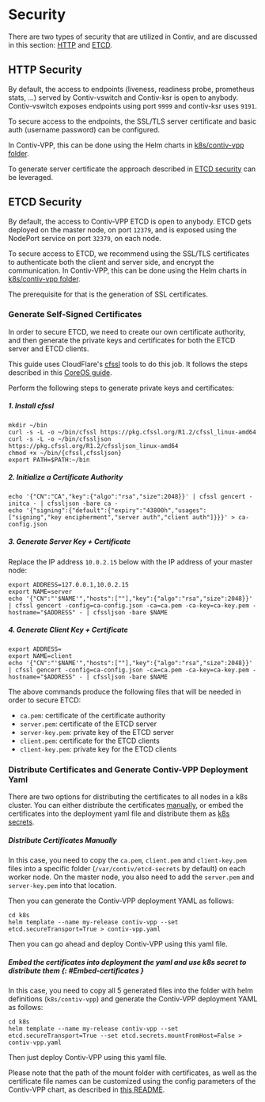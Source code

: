 # Security

There are two types of security that are utilized in Contiv, and are discussed in this section: [HTTP](#http-security) and [ETCD](#etcd-security).

## HTTP Security

By default, the access to endpoints (liveness, readiness probe, prometheus stats, ...) served by Contiv-vswitch and
Contiv-ksr is open to anybody. Contiv-vswitch exposes endpoints using port `9999` and contiv-ksr uses `9191`.

To secure access to the endpoints, the SSL/TLS server certificate and basic auth (username password) can be configured.

In Contiv-VPP, this can be done using the Helm charts in [k8s/contiv-vpp folder](https://github.com/contiv/vpp/tree/master/k8s/contiv-vpp).

To generate server certificate the approach described in [ETCD security](#etcd-security) can be leveraged.

## ETCD Security

By default, the access to Contiv-VPP ETCD is open to anybody. ETCD gets deployed
on the master node, on port `12379`, and is exposed using the NodePort service
on port `32379`, on each node.

To secure access to ETCD, we recommend using the SSL/TLS certificates to authenticate
both the client and server side, and encrypt the communication. In Contiv-VPP, this can be done using the Helm charts in [k8s/contiv-vpp folder](https://github.com/contiv/vpp/tree/master/k8s/contiv-vpp).

The prerequisite for that is the generation of SSL certificates.


### Generate Self-Signed Certificates
In order to secure ETCD, we need to create our own certificate authority,
and then generate the private keys and certificates for both the ETCD server and ETCD clients. 

This guide uses CloudFlare's [cfssl](https://github.com/cloudflare/cfssl) tools to do this job.
It follows the steps described in this [CoreOS guide](https://github.com/coreos/docs/blob/master/os/generate-self-signed-certificates.md).

Perform the following steps to generate private keys and certificates:

##### 1. Install cfssl
```
mkdir ~/bin
curl -s -L -o ~/bin/cfssl https://pkg.cfssl.org/R1.2/cfssl_linux-amd64
curl -s -L -o ~/bin/cfssljson https://pkg.cfssl.org/R1.2/cfssljson_linux-amd64
chmod +x ~/bin/{cfssl,cfssljson}
export PATH=$PATH:~/bin
```

##### 2. Initialize a Certificate Authority
```
echo '{"CN":"CA","key":{"algo":"rsa","size":2048}}' | cfssl gencert -initca - | cfssljson -bare ca -
echo '{"signing":{"default":{"expiry":"43800h","usages":["signing","key encipherment","server auth","client auth"]}}}' > ca-config.json
```

##### 3. Generate Server Key + Certificate
Replace the IP address `10.0.2.15` below with the IP address of your master node:
```
export ADDRESS=127.0.0.1,10.0.2.15
export NAME=server
echo '{"CN":"'$NAME'","hosts":[""],"key":{"algo":"rsa","size":2048}}' | cfssl gencert -config=ca-config.json -ca=ca.pem -ca-key=ca-key.pem -hostname="$ADDRESS" - | cfssljson -bare $NAME
```

##### 4. Generate Client Key + Certificate
```
export ADDRESS=
export NAME=client
echo '{"CN":"'$NAME'","hosts":[""],"key":{"algo":"rsa","size":2048}}' | cfssl gencert -config=ca-config.json -ca=ca.pem -ca-key=ca-key.pem -hostname="$ADDRESS" - | cfssljson -bare $NAME
```

The above commands produce the following files that will be needed in order to secure ETCD:
 - `ca.pem`: certificate of the certificate authority
 - `server.pem`: certificate of the ETCD server
 - `server-key.pem`: private key of the ETCD server
 - `client.pem`: certificate for the ETCD clients
 - `client-key.pem`: private key for the ETCD clients
 
 
### Distribute Certificates and Generate Contiv-VPP Deployment Yaml 
There are two options for distributing the certificates to all nodes in a k8s cluster.
You can either distribute the certificates 
[manually](#distribute-certificates-manually), or embed the certificates into the deployment yaml file and 
distribute them as [k8s secrets](https://kubernetes.io/docs/concepts/configuration/secret/).

##### Distribute Certificates Manually
In this case, you need to copy the `ca.pem`, `client.pem` and `client-key.pem` files
into a specific folder (`/var/contiv/etcd-secrets` by default) on each worker node.
On the master node, you also need to add the `server.pem` and `server-key.pem` into that location.

Then you can generate the Contiv-VPP deployment YAML as follows:
```
cd k8s
helm template --name my-release contiv-vpp --set etcd.secureTransport=True > contiv-vpp.yaml
```
Then you can go ahead and deploy Contiv-VPP using this yaml file.

##### Embed the certificates into deployment the yaml and use k8s secret to distribute them {: #Embed-certificates }
In this case, you need to copy all 5 generated files into the folder with helm definitions 
(`k8s/contiv-vpp`) and generate the Contiv-VPP deployment YAML as follows:
```
cd k8s
helm template --name my-release contiv-vpp --set etcd.secureTransport=True --set etcd.secrets.mountFromHost=False > contiv-vpp.yaml
```
Then just deploy Contiv-VPP using this yaml file.

Please note that the path of the mount folder with certificates, as well as the certificate 
file names can be customized using the config parameters of the Contiv-VPP chart, 
as described in [this README](https://github.com/contiv/vpp/blob/master/k8s/contiv-vpp/README.md).
